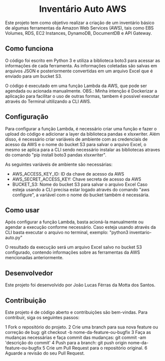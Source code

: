 <h1 align="center"> Inventário Auto AWS </h1>

Este projeto tem como objetivo realizar a criação de um inventário básico de algumas ferramentas da Amazon Web Services (AWS), tais como EBS Volumes, RDS, EC2 Instances, DynamoDB, DocumentDB e API Gateway.
## Como funciona

O código foi escrito em Python 3 e utiliza a biblioteca boto3 para acessar as informações de cada ferramenta. As informações coletadas são salvas em arquivos JSON e posteriormente convertidas em um arquivo Excel que é enviado para um bucket S3.

O código é executado em uma função Lambda da AWS, que pode ser agendada ou acionada manualmente.
OBS.: Minha intenção é Dockerizar a aplicação para facilitar o uso de outras formas, tambem é possivel executar através do Terminal ultilizando a CLI AWS.

## Configuração

Para configurar a função Lambda, é necessário criar uma função e fazer o upload do código e adicionar a layer da biblioteca pandas e xlsxwriter. Além disso, é necessário criar variáveis de ambiente com as credenciais de acesso da AWS e o nome do bucket S3 para salvar o arquivo Excel, o mesmo se aplica para a CLI sendo necessário instalar as bibliotecas atraves do comando "pip install boto3 pandas xlsxwriter".

As seguintes variáveis de ambiente são necessárias:

- AWS_ACCESS_KEY_ID: ID da chave de acesso da AWS
- AWS_SECRET_ACCESS_KEY: Chave secreta de acesso da AWS
- BUCKET_S3: Nome do bucket S3 para salvar o arquivo Excel
Caso esteja usando a CLI precisa estar logado através do comando "aws configure", a variável com o nome do bucket também é necessária.

## Como usar

Após configurar a função Lambda, basta acioná-la manualmente ou agendar a execução conforme necessário.
Caso esteja usando através da CLI basta executar o arquivo no terminal, exemplo: "python3 inventario-auto.py"

O resultado da execução será um arquivo Excel salvo no bucket S3 configurado, contendo informações sobre as ferramentas da AWS mencionadas anteriormente.

## Desenvolvedor
Este projeto foi desenvolvido por João Lucas Férras da Motta dos Santos.

## Contribuição

Este projeto é de código aberto e contribuições são bem-vindas. Para contribuir, siga os seguintes passos:

1 Fork o repositório do projeto.
2 Crie uma branch para sua nova feature ou correção de bug: git checkout -b nome-da-feature-ou-bugfix
3 Faça as mudanças necessárias e faça commit das mudanças: git commit -am 'descrição do commit'
4 Push para a branch: git push origin nome-da-feature-ou-bugfix
5 Crie um Pull Request para o repositório original.
6 Aguarde a revisão do seu Pull Request.
